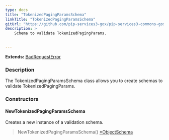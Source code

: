 ```yaml
---
type: docs
title: "TokenizedPagingParamsSchema"
linkTitle: "TokenizedPagingParamsSchema"
gitUrl: "https://github.com/pip-services3-gox/pip-services3-commons-gox"
description: >
    Schema to validate TokenizedPagingParams.

    
---
```


**Extends:** [BadRequestError](../../../commons/errors/bad_request_error)

### Description

The TokenizedPagingParamsSchema class allows you to create schemas to validate TokenizedPagingParams.

### Constructors

#### NewTokenizedPagingParamsSchema
Creates a new instance of a validation schema.

> NewTokenizedPagingParamsSchema() [*ObjectSchema](../object_schema)

